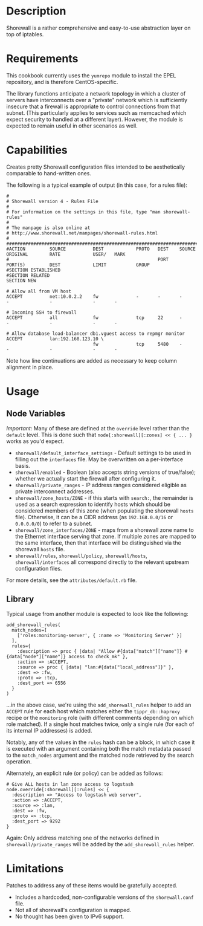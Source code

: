 Description
===========

Shorewall is a rather comprehensive and easy-to-use abstraction layer on top of
iptables.


Requirements
============

This cookbook currently uses the `yumrepo` module to install the EPEL
repository, and is therefore CentOS-specific.

The library functions anticipate a network topology in which a cluster of
servers have interconnects over a "private" network which is sufficiently
insecure that a firewall is appropriate to control connections from that
subnet. (This particularly applies to services such as memcached which expect
security to handled at a different layer). However, the module is expected to
remain useful in other scenarios as well.


Capabilities
============

Creates pretty Shorewall configuration files intended to be aesthetically
comparable to hand-written ones.

The following is a typical example of output (in this case, for a rules file):

    #
    # Shorewall version 4 - Rules File
    #
    # For information on the settings in this file, type "man shorewall-rules"
    #
    # The manpage is also online at
    # http://www.shorewall.net/manpages/shorewall-rules.html
    #
    ############################################################################################################################
    #ACTION         SOURCE          DEST            PROTO   DEST    SOURCE          ORIGINAL        RATE            USER/   MARK
    #                                                       PORT    PORT(S)         DEST            LIMIT           GROUP
    #SECTION ESTABLISHED
    #SECTION RELATED
    SECTION NEW

    # Allow all from VM host
    ACCEPT          net:10.0.2.2    fw              -       -       -               -               -               -       -

    # Incoming SSH to firewall
    ACCEPT          all             fw              tcp     22      -               -               -               -       -

    # Allow database load-balancer db1.vguest access to repmgr monitor
    ACCEPT          lan:192.168.123.10 \
                                    fw              tcp     5480    -               -               -               -       -

Note how line continuations are added as necessary to keep column alignment in place.


Usage
=====

Node Variables
--------------

*Important:* Many of these are defined at the `override` level rather than the
`default` level. This is done such that `node[:shorewall][:zones] << { ... }`
works as you'd expect.

* `shorewall/default_interface_settings` - Default settings to be used in
  filling out the `interfaces` file. May be overwritten on a per-interface basis.
* `shorewall/enabled` - Boolean (also accepts string versions of true/false);
  whether we actually start the firewall after configuring it.
* `shorewall/private_ranges` - IP address ranges considered eligible as private
  interconnect addresses.
* `shorewall/zone_hosts/ZONE` - if this starts with `search:`, the remainder is
  used as a search expression to identify hosts which should be considered
  members of this zone (when populating the shorewall `hosts` file). Otherwise,
  it can be a CIDR address (as `192.168.0.0/16` or `0.0.0.0/0`) to refer to a
  subnet.
* `shorewall/zone_interfaces/ZONE` - maps from a shorewall zone name to the
  Ethernet interface serving that zone. If multiple zones are mapped to the
  same interface, then that interface will be distinguished via the shorewall
  `hosts` file.
* `shorewall/rules`, `shorewall/policy`, `shorewall/hosts`,
  `shorewall/interfaces` all correspond directly to the relevant upstream
  configuration files.

For more details, see the `attributes/default.rb` file.


Library
-------

Typical usage from another module is expected to look like the following:

    add_shorewall_rules(
      match_nodes=[
        ['roles:monitoring-server', { :name => 'Monitoring Server' }]
      ],
      rules={
        :description => proc { |data| "Allow #{data["match"]["name"]} #{data["node"]["name"]} access to check_mk" },
        :action => :ACCEPT,
        :source => proc { |data| "lan:#{data["local_address"]}" },
        :dest => :fw,
        :proto => :tcp,
        :dest_port => 6556
      }
    )

...in the above case, we're using the `add_shorewall_rules` helper to add an
`ACCEPT` rule for each host which matches either the `tippr_db::haproxy` recipe
or the `monitoring` role (with different comments depending on which role
matched). If a single host matches twice, only a single rule (for each of its
internal IP addresses) is added.

Notably, any of the values in the `rules` hash can be a block, in which case it
is executed with an argument containing both the match metadata passed to the
`match_nodes` argument and the matched node retrieved by the search operation.

Alternately, an explicit rule (or policy) can be added as follows:

    # Give ALL hosts in lan zone access to logstash
    node.override[:shorewall][:rules] << {
      :description => "Access to logstash web server",
      :action => :ACCEPT,
      :source => :lan,
      :dest => :fw,
      :proto => :tcp,
      :dest_port => 9292
    }

Again: Only address matching one of the networks defined in
`shorewall/private_ranges` will be added by the `add_shorewall_rules` helper.


Limitations
===========

Patches to address any of these items would be gratefully accepted.

* Includes a hardcoded, non-configurable versions of the `shorewall.conf` file.
* Not all of shorewall's configuration is mapped.
* No thought has been given to IPv6 support.